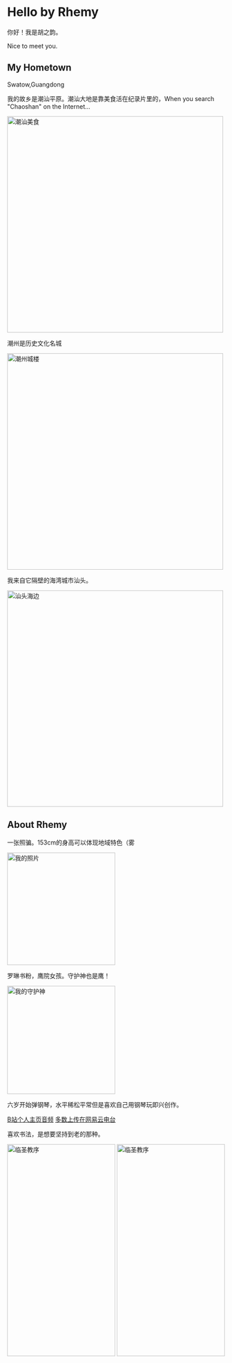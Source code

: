 <html lang="zh-cn">
<head>
 <meta charset="UTF-8">
 <title>Hello by Rhemy</title>
  <script defer src="https://use.fontawesome.com/releases/v5.0.10/js/all.js" integrity="sha384-slN8GvtUJGnv6ca26v8EzVaR9DC58QEwsIk9q1QXdCU8Yu8ck/tL/5szYlBbqmS+" crossorigin="anonymous"></script>
<link href='https://fonts.googleapis.com/css?family=Josefin+Sans:300' rel='stylesheet' type='text/css'>
  <script src="http://html5shiv.googlecode.com/svn/trunk/html5.js"></script>

  <script type="text/javascript">window.PUSH_GLOBAL = {geo_ip_country: 'CN' };</script>
<!-- Google Tag Manager for WordPress by gtm4wp.com -->
<script data-cfasync="false" data-pagespeed-no-defer type="text/javascript">//<![CDATA[
var gtm4wp_datalayer_name = "dataLayer";
var dataLayer = dataLayer || [];
//]]>
</script>
  </head>
  <h1>Hello by Rhemy</h1>
  <p>你好！我是胡之韵。</p>
<p>Nice to meet you.</p>
 
 <h2>My Hometown</h2>
 <p>Swatow,Guangdong</p>
  <p>我的故乡是潮汕平原。潮汕大地是靠美食活在纪录片里的，When you search "Chaoshan" on the Internet...</p>
 <img src="https://i.imgur.com/aOgu1A4.png" alt="潮汕美食" width="500">
 <p>潮州是历史文化名城</p>
 <img src="https://idle-moment.com/wp-content/uploads/2018/10/GR015216-1.jpg" alt="潮州城楼" width="500">
 <p>我来自它隔壁的海湾城市汕头。</p>
 <img src="https://img.phb123.com/uploads/allimg/170804/19-1FP41KI5527.jpg" alt="汕头海边" width="500">
 
 <h2>About Rhemy</h2>
 <p>一张照骗。153cm的身高可以体现地域特色（雾</p>
 <img src="https://i.imgur.com/B37x8CG.jpeg" alt="我的照片" width="250" height="260">
 <p>罗琳书粉，鹰院女孩。守护神也是鹰！</p>
 <img src="https://i.imgur.com/pqK5G8L.png" alt="我的守护神" width="250" height="250">
 
 <p>六岁开始弹钢琴，水平稀松平常但是喜欢自己用钢琴玩即兴创作。</p>
<a href="https://space.bilibili.com/228364449/audio">B站个人主页音频</a>
<a href="https://music.163.com/#/djradio?id=794846770">多数上传在网易云电台</a>

 <p>喜欢书法，是想要坚持到老的那种。</p>
 <img src="https://i.imgur.com/BzpqpT1.jpg" alt="临圣教序" width="250" height="490">
 <img src="https://i.imgur.com/qIjUJPs.jpg" alt="临圣教序" width="250" height="490">
